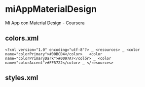 # miAppMaterialDesign
Mi App con Material Design - Coursera

## colors.xml

`<?xml version="1.0" encoding="utf-8"?> _
<resources> _
    <color name="colorPrimary">#00BCD4</color> _
    <color name="colorPrimaryDark">#0097A7</color> _
    <color name="colorAccent">#FF5722</color> _
</resources>`

## styles.xml

<resources>
    <!-- Base application theme. -->
    <style name="AppTheme" parent="Theme.AppCompat.Light.DarkActionBar">
        <!-- Customize your theme here. -->
        <item name="colorPrimary">@color/colorPrimary</item>
        <item name="colorPrimaryDark">@color/colorPrimaryDark</item>
        <item name="colorAccent">@color/colorAccent</item>
    </style>
</resources>
